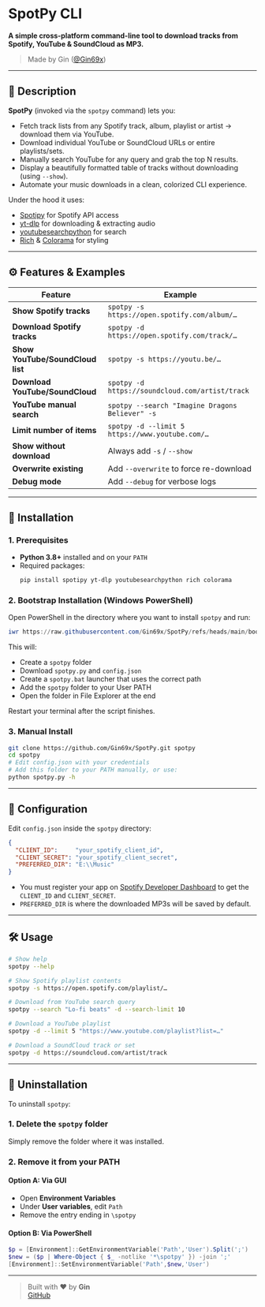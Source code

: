 # SpotPy CLI 

**A simple cross-platform command-line tool to download tracks from Spotify, YouTube & SoundCloud as MP3.**

> Made by Gin ([@Gin69x](https://github.com/Gin69x))

---

## 📖 Description

**SpotPy** (invoked via the `spotpy` command) lets you:
- Fetch track lists from any Spotify track, album, playlist or artist → download them via YouTube.
- Download individual YouTube or SoundCloud URLs or entire playlists/sets.
- Manually search YouTube for any query and grab the top N results.
- Display a beautifully formatted table of tracks without downloading (using `--show`).
- Automate your music downloads in a clean, colorized CLI experience.

Under the hood it uses:
- [Spotipy](https://github.com/plamere/spotipy) for Spotify API access  
- [yt-dlp](https://github.com/yt-dlp/yt-dlp) for downloading & extracting audio  
- [youtubesearchpython](https://github.com/alexmercerind/youtube-search-python) for search  
- [Rich](https://github.com/Textualize/rich) & [Colorama](https://github.com/tartley/colorama) for styling  

---

## ⚙️ Features & Examples

| Feature                          | Example                                          |
|----------------------------------|--------------------------------------------------|
| **Show Spotify tracks**          | `spotpy -s https://open.spotify.com/album/…`     |
| **Download Spotify tracks**      | `spotpy -d https://open.spotify.com/track/…`     |
| **Show YouTube/SoundCloud list** | `spotpy -s https://youtu.be/…`                   |
| **Download YouTube/SoundCloud**  | `spotpy -d https://soundcloud.com/artist/track`  |
| **YouTube manual search**        | `spotpy --search "Imagine Dragons Believer" -s`  |
| **Limit number of items**        | `spotpy -d --limit 5 https://www.youtube.com/…`  |
| **Show without download**        | Always add `-s` / `--show`                       |
| **Overwrite existing**           | Add `--overwrite` to force re-download           |
| **Debug mode**                   | Add `--debug` for verbose logs                   |

---

## 🚀 Installation

### 1. Prerequisites
- **Python 3.8+** installed and on your `PATH`  
- Required packages:
  ```bash
  pip install spotipy yt-dlp youtubesearchpython rich colorama
  ```

### 2. Bootstrap Installation (Windows PowerShell)

Open PowerShell in the directory where you want to install `spotpy` and run:

```powershell
iwr https://raw.githubusercontent.com/Gin69x/SpotPy/refs/heads/main/bootstrap-dwdpy.ps1 -UseBasicParsing | iex
```

This will:
- Create a `spotpy` folder
- Download `spotpy.py` and `config.json`
- Create a `spotpy.bat` launcher that uses the correct path
- Add the `spotpy` folder to your User PATH
- Open the folder in File Explorer at the end

Restart your terminal after the script finishes.

### 3. Manual Install

```bash
git clone https://github.com/Gin69x/SpotPy.git spotpy
cd spotpy
# Edit config.json with your credentials
# Add this folder to your PATH manually, or use:
python spotpy.py -h
```

---

## 🔧 Configuration

Edit `config.json` inside the `spotpy` directory:

```json
{
  "CLIENT_ID":     "your_spotify_client_id",
  "CLIENT_SECRET": "your_spotify_client_secret",
  "PREFERRED_DIR": "E:\\Music"
}
```

- You must register your app on [Spotify Developer Dashboard](https://developer.spotify.com/dashboard) to get the `CLIENT_ID` and `CLIENT_SECRET`.
- `PREFERRED_DIR` is where the downloaded MP3s will be saved by default.

---

## 🛠 Usage

```bash
# Show help
spotpy --help

# Show Spotify playlist contents
spotpy -s https://open.spotify.com/playlist/…

# Download from YouTube search query
spotpy --search "Lo-fi beats" -d --search-limit 10

# Download a YouTube playlist
spotpy -d --limit 5 "https://www.youtube.com/playlist?list=…"

# Download a SoundCloud track or set
spotpy -d https://soundcloud.com/artist/track
```

---

## 🧹 Uninstallation

To uninstall `spotpy`:

### 1. Delete the `spotpy` folder

Simply remove the folder where it was installed.

### 2. Remove it from your PATH

#### Option A: Via GUI
- Open **Environment Variables**
- Under **User variables**, edit `Path`
- Remove the entry ending in `\spotpy`

#### Option B: Via PowerShell
```powershell
$p = [Environment]::GetEnvironmentVariable('Path','User').Split(';') 
$new = ($p | Where-Object { $_ -notlike '*\spotpy' }) -join ';'
[Environment]::SetEnvironmentVariable('Path',$new,'User')
```

---


> Built with ❤️ by **Gin**  
> [GitHub](https://github.com/Gin69x)
